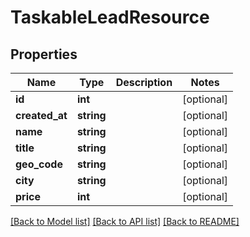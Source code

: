 # TaskableLeadResource

## Properties
Name | Type | Description | Notes
------------ | ------------- | ------------- | -------------
**id** | **int** |  | [optional] 
**created_at** | **string** |  | [optional] 
**name** | **string** |  | [optional] 
**title** | **string** |  | [optional] 
**geo_code** | **string** |  | [optional] 
**city** | **string** |  | [optional] 
**price** | **int** |  | [optional] 

[[Back to Model list]](../README.md#documentation-for-models) [[Back to API list]](../README.md#documentation-for-api-endpoints) [[Back to README]](../README.md)


